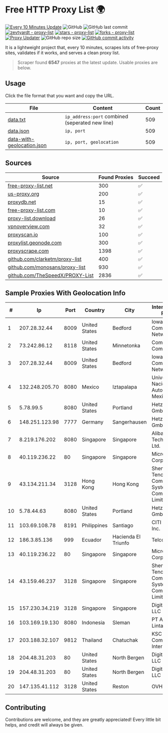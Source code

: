 
# Free HTTP Proxy List 🌍

[![Every 10 Minutes Update](https://github.com/mertguvencli/http-proxy-list/actions/workflows/main.yml/badge.svg?branch=main)](https://github.com/mertguvencli/http-proxy-list/actions/workflows/main.yml)
![GitHub](https://img.shields.io/github/license/mertguvencli/http-proxy-list)
![GitHub last commit](https://img.shields.io/github/last-commit/mertguvencli/http-proxy-list)
[![zevtyardt - proxy-list](https://img.shields.io/static/v1?label=zevtyardt&message=proxy-list&color=blue&logo=github)](https://github.com/zevtyardt/proxy-list "Go to GitHub repo")
[![stars - proxy-list](https://img.shields.io/github/stars/zevtyardt/proxy-list?style=social)](https://github.com/zevtyardt/proxy-list)
[![forks - proxy-list](https://img.shields.io/github/forks/zevtyardt/proxy-list?style=social)](https://github.com/zevtyardt/proxy-list)
[![Proxy Updater](https://github.com/zevtyardt/proxy-list/workflows/Proxy%20Updater/badge.svg)](https://github.com/zevtyardt/proxy-list/actions?query=workflow:"Proxy+Updater")
![GitHub repo size](https://img.shields.io/github/repo-size/zevtyardt/proxy-list)
[![GitHub commit activity](https://img.shields.io/github/commit-activity/m/zevtyardt/proxy-list?logo=commits)](https://github.com/zevtyardt/proxy-list/commits/main)

It is a lightweight project that, every 10 minutes, scrapes lots of free-proxy sites, validates if it works, and serves a clean proxy list.

> Scraper found **6547** proxies at the latest update. Usable proxies are below.

## Usage

Click the file format that you want and copy the URL.

|File|Content|Count|
|----|-------|-----|
|[data.txt](https://raw.githubusercontent.com/mertguvencli/http-proxy-list/main/proxy-list/data.txt)|`ip_address:port` combined (seperated new line)|509|
|[data.json](https://raw.githubusercontent.com/mertguvencli/http-proxy-list/main/proxy-list/data.json)|`ip, port`|509|
|[data-with-geolocation.json](https://raw.githubusercontent.com/mertguvencli/http-proxy-list/main/proxy-list/data-with-geolocation.json)|`ip, port, geolocation`|509|

## Sources

|Source|Found Proxies|Succeed|
|------|-------------|-------|
|[free-proxy-list.net](https://free-proxy-list.net)|300|✅|
|[us-proxy.org](https://www.us-proxy.org)|200|✅|
|[proxydb.net](http://proxydb.net)|15|✅|
|[free-proxy-list.com](https://free-proxy-list.com/?page=&port=&type%5B%5D=http&type%5B%5D=https&up_time=0&search=Search)|10|✅|
|[proxy-list.download](https://www.proxy-list.download/HTTP)|26|✅|
|[vpnoverview.com](https://vpnoverview.com/privacy/anonymous-browsing/free-proxy-servers)|32|✅|
|[proxyscan.io](https://www.proxyscan.io)|100|✅|
|[proxylist.geonode.com](https://proxylist.geonode.com/api/proxy-list?limit=300&page=1&sort_by=lastChecked&sort_type=desc&protocols=http,https)|300|✅|
|[proxyscrape.com](https://api.proxyscrape.com/v2/?request=displayproxies&protocol=http&timeout=10000&country=all&ssl=all&anonymity=all)|1398|✅|
|[github.com/clarketm/proxy-list](https://raw.githubusercontent.com/clarketm/proxy-list/master/proxy-list-raw.txt)|400|✅|
|[github.com/monosans/proxy-list](https://raw.githubusercontent.com/monosans/proxy-list/main/proxies/http.txt)|930|✅|
|[github.com/TheSpeedX/PROXY-List](https://raw.githubusercontent.com/TheSpeedX/PROXY-List/master/http.txt)|2836|✅|


## Sample Proxies With Geolocation Info

|#|Ip|Port|Country|City|Internet Service Provider|
|-|--|----|-------|----|-------------------------|
|1|207.28.32.44|8009|United States|Bedford|Iowa Communications Network|
|2|73.242.86.12|8118|United States|Minnetonka|Comcast Cable Communications|
|3|207.28.32.44|8009|United States|Bedford|Iowa Communications Network|
|4|132.248.205.70|8080|Mexico|Iztapalapa|Universidad Nacional Autonoma de Mexico|
|5|5.78.99.5|8080|United States|Portland|Hetzner Online GmbH|
|6|148.251.123.98|7777|Germany|Sangerhausen|Hetzner Online GmbH|
|7|8.219.176.202|8080|Singapore|Singapore|Alibaba (US) Technology Co., Ltd.|
|8|40.119.236.22|80|Singapore|Singapore|Microsoft Corporation|
|9|43.134.211.34|3128|Hong Kong|Hong Kong|Shenzhen Tencent Computer Systems Company Limited|
|10|5.78.44.63|8080|United States|Portland|Hetzner Online GmbH|
|11|103.69.108.78|8191|Philippines|Santiago|CITI Cableworld Inc.|
|12|186.3.85.136|999|Ecuador|Hacienda El Triunfo|Telconet S.A|
|13|40.119.236.22|80|Singapore|Singapore|Microsoft Corporation|
|14|43.159.46.237|3128|Singapore|Singapore|Shenzhen Tencent Computer Systems Company Limited|
|15|157.230.34.219|3128|Singapore|Singapore|DigitalOcean, LLC|
|16|103.169.19.130|8080|Indonesia|Sleman|PT Aplikanusa Lintasarta|
|17|203.188.32.107|9812|Thailand|Chatuchak|KSC Commercial Internet Co.Ltd|
|18|204.48.31.203|80|United States|North Bergen|DigitalOcean, LLC|
|19|204.48.31.203|80|United States|North Bergen|DigitalOcean, LLC|
|20|147.135.41.112|3128|United States|Reston|OVH US LLC|



## Contributing

Contributions are welcome, and they are greatly appreciated! Every
little bit helps, and credit will always be given.


